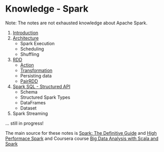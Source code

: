 Knowledge - Spark
====================

Note: The notes are not exhausted knowledge about Apache Spark.

1) [Introduction](https://github.com/OndrejKucera/knowledge_spark/blob/master/Introduction.md)
2) [Architecture](https://github.com/OndrejKucera/knowledge_spark/blob/master/Architecture.md)
    - Spark Execution
    - Scheduling
    - Shuffling
3) [RDD](https://github.com/OndrejKucera/knowledge_spark/blob/master/RDD.md)
    - [Action](https://github.com/OndrejKucera/knowledge_spark/blob/master/RDD.md#action)
    - [Transformation](https://github.com/OndrejKucera/knowledge_spark/blob/master/RDD.md#transformation)
    - Persisting data
    - [PairRDD](https://github.com/OndrejKucera/knowledge_spark/blob/master/RDD.md#pair-rdds)
5) [Spark SQL - Structured API](https://github.com/OndrejKucera/knowledge_spark/blob/master/SparkSQL.md)
    - Schema
    - Structured Spark Types
    - DataFrames
    - Dataset
6) Spark Streaming

... still in progress!

The main source for these notes is [Spark: The Definitive Guide](http://shop.oreilly.com/product/0636920034957.do) and [High Performace Spark](http://shop.oreilly.com/product/0636920046967.do) and Coursera course [Big Data Analysis with Scala and Spark](https://www.coursera.org/learn/scala-spark-big-data/home/welcome)
